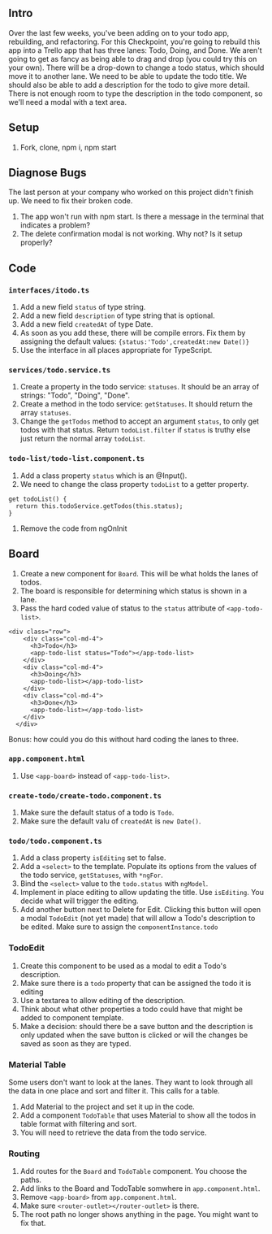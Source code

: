 ## Intro
Over the last few weeks, you've been adding on to your todo app, rebuilding, and refactoring. For this Checkpoint, you're going to rebuild this app into a Trello app that has three lanes: Todo, Doing, and Done. We aren't going to get as fancy as being able to drag and drop (you could try this on your own). There will be a drop-down to change a todo status, which should move it to another lane. We need to be able to update the todo title. We should also be able to add a description for the todo to give more detail. There is not enough room to type the description in the todo component, so we'll need a modal with a text area.

## Setup
1. Fork, clone, npm i, npm start

## Diagnose Bugs
The last person at your company who worked on this project didn't finish up. We need to fix their broken code. 

1. The app won't run with npm start. Is there a message in the terminal that indicates a problem?
1. The delete confirmation modal is not working. Why not? Is it setup properly?


## Code

### `interfaces/itodo.ts`
1. Add a new field `status` of type string.
1. Add a new field `description` of type string that is optional.
1. Add a new field `createdAt` of type Date.
1. As soon as you add these, there will be compile errors. Fix them by assigning the default values: `{status:'Todo',createdAt:new Date()}`
1. Use the interface in all places appropriate for TypeScript.

### `services/todo.service.ts`
1. Create a property in the todo service: `statuses`. It should be an array of strings: "Todo", "Doing", "Done". 
1. Create a method in the todo service: `getStatuses`. It should return the array `statuses`.
1. Change the `getTodos` method to accept an argument `status`, to only get todos with that status. Return `todoList.filter` if `status` is truthy else just return the normal array `todoList`.

### `todo-list/todo-list.component.ts`
1. Add a class property `status` which is an @Input().
1. We need to change the class property `todoList` to a getter property.
```
get todoList() {
  return this.todoService.getTodos(this.status);
}
```
1. Remove the code from ngOnInit
## Board
1. Create a new component for `Board`. This will be what holds the lanes of todos.
1. The board is responsible for determining which status is shown in a lane.
1. Pass the hard coded value of status to the `status` attribute of `<app-todo-list>`.
```
<div class="row">
    <div class="col-md-4">
      <h3>Todo</h3>
      <app-todo-list status="Todo"></app-todo-list>
    </div>
    <div class="col-md-4">
      <h3>Doing</h3>
      <app-todo-list></app-todo-list>
    </div>
    <div class="col-md-4">
      <h3>Done</h3>
      <app-todo-list></app-todo-list>
    </div>
  </div>
```
Bonus: how could you do this without hard coding the lanes to three.

### `app.component.html`
1. Use `<app-board>` instead of `<app-todo-list>`.

### `create-todo/create-todo.component.ts`
1. Make sure the default status of a todo is `Todo`.
1. Make sure the default valu of `createdAt` is `new Date()`.

### `todo/todo.component.ts`
1. Add a class property `isEditing` set to false.
1. Add a `<select>` to the template. Populate its options from the values of the todo service, `getStatuses`, with `*ngFor`.
1. Bind the `<select>` value to the `todo.status` with `ngModel`.
1. Implement in place editing to allow updating the title. Use `isEditing`. You decide what will trigger the editing.
1. Add another button next to Delete for Edit. Clicking this button will open a modal `TodoEdit` (not yet made) that will allow a Todo's description to be edited. Make sure to assign the `componentInstance.todo`

### TodoEdit
1. Create this component to be used as a modal to edit a Todo's description.
1. Make sure there is a `todo` property that can be assigned the todo it is editing
1. Use a textarea to allow editing of the description.
1. Think about what other properties a todo could have that might be added to component template.
1. Make a decision: should there be a save button and the description is only updated when the save button is clicked or will the changes be saved as soon as they are typed.

### Material Table
Some users don't want to look at the lanes. They want to look through all the data in one place and sort and filter it. This calls for a table.

1. Add Material to the project and set it up in the code.
1. Add a component `TodoTable` that uses Material to show all the todos in table format with filtering and sort.
1. You will need to retrieve the data from the todo service.

### Routing
1. Add routes for the `Board` and `TodoTable` component. You choose the paths.
1. Add links to the Board and TodoTable somwhere in `app.component.html`.
1. Remove `<app-board>` from `app.component.html`.
1. Make sure `<router-outlet></router-outlet>` is there.
1. The root path no longer shows anything in the page. You might want to fix that.